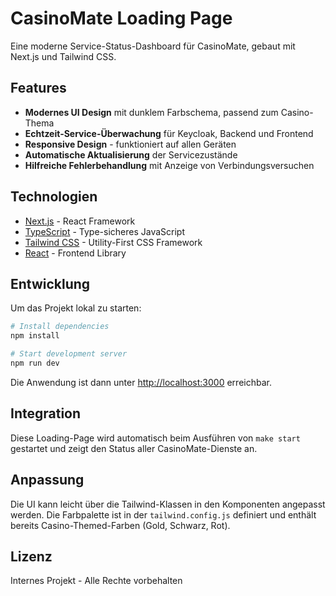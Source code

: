 # CasinoMate Loading Page

Eine moderne Service-Status-Dashboard für CasinoMate, gebaut mit Next.js und Tailwind CSS.

## Features

- **Modernes UI Design** mit dunklem Farbschema, passend zum Casino-Thema
- **Echtzeit-Service-Überwachung** für Keycloak, Backend und Frontend
- **Responsive Design** - funktioniert auf allen Geräten
- **Automatische Aktualisierung** der Servicezustände
- **Hilfreiche Fehlerbehandlung** mit Anzeige von Verbindungsversuchen

## Technologien

- [Next.js](https://nextjs.org/) - React Framework
- [TypeScript](https://www.typescriptlang.org/) - Type-sicheres JavaScript
- [Tailwind CSS](https://tailwindcss.com/) - Utility-First CSS Framework
- [React](https://reactjs.org/) - Frontend Library

## Entwicklung

Um das Projekt lokal zu starten:

```bash
# Install dependencies
npm install

# Start development server
npm run dev
```

Die Anwendung ist dann unter [http://localhost:3000](http://localhost:3000) erreichbar.

## Integration

Diese Loading-Page wird automatisch beim Ausführen von `make start` gestartet und zeigt den Status aller CasinoMate-Dienste an.

## Anpassung

Die UI kann leicht über die Tailwind-Klassen in den Komponenten angepasst werden. Die Farbpalette ist in der `tailwind.config.js` definiert und enthält bereits Casino-Themed-Farben (Gold, Schwarz, Rot).

## Lizenz

Internes Projekt - Alle Rechte vorbehalten 